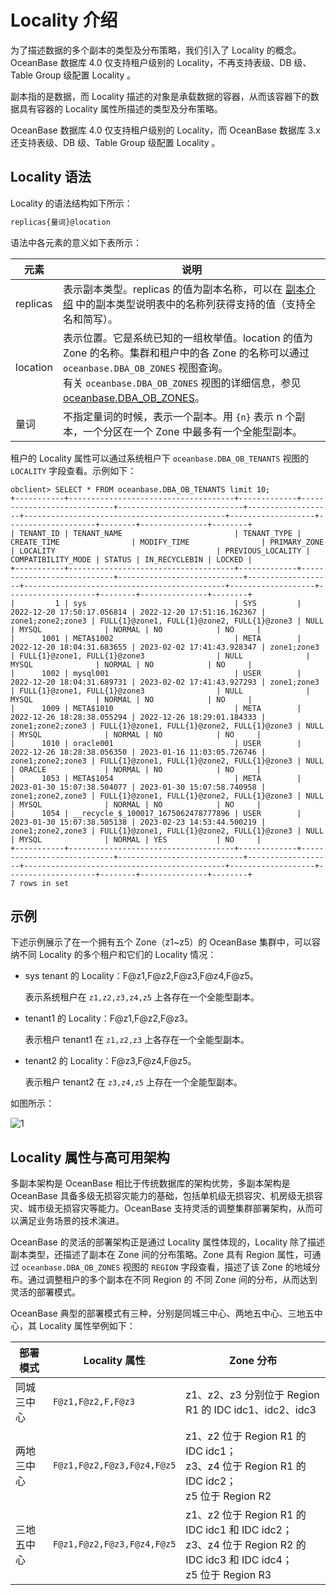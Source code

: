# Locality 介绍

为了描述数据的多个副本的类型及分布策略，我们引入了 Locality 的概念。OceanBase 数据库 4.0 仅支持租户级别的 Locality，不再支持表级、DB 级、Table Group 级配置 Locality 。

副本指的是数据，而 Locality 描述的对象是承载数据的容器，从而该容器下的数据具有容器的 Locality 属性所描述的类型及分布策略。

OceanBase 数据库 4.0 仅支持租户级别的 Locality，而 OceanBase 数据库 3.x 还支持表级、DB 级、Table Group 级配置 Locality 。

## Locality 语法

Locality 的语法结构如下所示：

```sql
replicas{量词}@location
```

语法中各元素的意义如下表所示：

|  **元素**  |       **说明**        |
|------------|-----------------------|
|  replicas  | 表示副本类型。replicas 的值为副本名称，可以在 [副本介绍](../1.copy-introduction.md) 中的副本类型说明表中的名称列获得支持的值（支持全名和简写）。|
|  location  | 表示位置。它是系统已知的一组枚举值。location 的值为 Zone 的名称。集群和租户中的各 Zone 的名称可以通过 `oceanbase.DBA_OB_ZONES` 视图查询。<br> 有关 `oceanbase.DBA_OB_ZONES` 视图的详细信息，参见 [oceanbase.DBA_OB_ZONES](../../../7.reference/5.system-reference/4.system-view-of-mysql-mode/2.dictionary-view-of-mysql-mode/63.oceanbase-dba_ob_zones-of-mysql-mode.md)。|
|    量词    | 不指定量词的时候，表示一个副本。用 `{n}` 表示 n 个副本，一个分区在一个 Zone 中最多有一个全能型副本。|

租户的 Locality 属性可以通过系统租户下 `oceanbase.DBA_OB_TENANTS` 视图的 `LOCALITY` 字段查看。示例如下：

```shell
obclient> SELECT * FROM oceanbase.DBA_OB_TENANTS limit 10;
+-----------+-------------------------------------+-------------+----------------------------+----------------------------+-------------------+---------------------------------------------+-------------------+--------------------+--------+---------------+--------+
| TENANT_ID | TENANT_NAME                         | TENANT_TYPE | CREATE_TIME                | MODIFY_TIME                | PRIMARY_ZONE      | LOCALITY                                    | PREVIOUS_LOCALITY | COMPATIBILITY_MODE | STATUS | IN_RECYCLEBIN | LOCKED |
+-----------+-------------------------------------+-------------+----------------------------+----------------------------+-------------------+---------------------------------------------+-------------------+--------------------+--------+---------------+--------+
|         1 | sys                                 | SYS         | 2022-12-20 17:50:17.056814 | 2022-12-20 17:51:16.162367 | zone1;zone2;zone3 | FULL{1}@zone1, FULL{1}@zone2, FULL{1}@zone3 | NULL              | MYSQL              | NORMAL | NO            | NO     |
|      1001 | META$1002                           | META        | 2022-12-20 18:04:31.683655 | 2023-02-02 17:41:43.928347 | zone1;zone3       | FULL{1}@zone1, FULL{1}@zone3                | NULL              | MYSQL              | NORMAL | NO            | NO     |
|      1002 | mysql001                            | USER        | 2022-12-20 18:04:31.689731 | 2023-02-02 17:41:43.927293 | zone1;zone3       | FULL{1}@zone1, FULL{1}@zone3                | NULL              | MYSQL              | NORMAL | NO            | NO     |
|      1009 | META$1010                           | META        | 2022-12-26 18:28:38.055294 | 2022-12-26 18:29:01.184333 | zone1;zone2;zone3 | FULL{1}@zone1, FULL{1}@zone2, FULL{1}@zone3 | NULL              | MYSQL              | NORMAL | NO            | NO     |
|      1010 | oracle001                           | USER        | 2022-12-26 18:28:38.056350 | 2023-01-16 11:03:05.726746 | zone1;zone2;zone3 | FULL{1}@zone1, FULL{1}@zone2, FULL{1}@zone3 | NULL              | ORACLE             | NORMAL | NO            | NO     |
|      1053 | META$1054                           | META        | 2023-01-30 15:07:38.504077 | 2023-01-30 15:07:58.740958 | zone1;zone2,zone3 | FULL{1}@zone1, FULL{1}@zone2, FULL{1}@zone3 | NULL              | MYSQL              | NORMAL | NO            | NO     |
|      1054 | __recycle_$_100017_1675062478777896 | USER        | 2023-01-30 15:07:38.505138 | 2023-02-23 14:53:44.500219 | zone1;zone2,zone3 | FULL{1}@zone1, FULL{1}@zone2, FULL{1}@zone3 | NULL              | MYSQL              | NORMAL | YES           | NO     |
+-----------+-------------------------------------+-------------+----------------------------+----------------------------+-------------------+---------------------------------------------+-------------------+--------------------+--------+---------------+--------+
7 rows in set 
```

## 示例

下述示例展示了在一个拥有五个 Zone（z1~z5）的 OceanBase 集群中，可以容纳不同 Locality 的多个租户和它们的 Locality 情况：

* sys tenant 的 Locality：F@z1,F@z2,F@z3,F@z4,F@z5。
  
  表示系统租户在 `z1,z2,z3,z4,z5` 上各存在一个全能型副本。

* tenant1 的 Locality：F@z1,F@z2,F@z3。
  
  表示租户 tenant1 在 `z1,z2,z3` 上各存在一个全能型副本。

* tenant2 的 Locality：F@z3,F@z4,F@z5。
  
  表示租户 tenant2 在 `z3,z4,z5` 上存在一个全能型副本。

如图所示：

![1](https://obbusiness-private.oss-cn-shanghai.aliyuncs.com/doc/img/observer-enterprise/V4.0.0/easy-of-use/manage/replica-management/replica-fine-granularity/f.png)

## Locality 属性与高可用架构

多副本架构是 OceanBase 相比于传统数据库的架构优势，多副本架构是 OceanBase 具备多级无损容灾能力的基础，包括单机级无损容灾、机房级无损容灾、城市级无损容灾等能力。OceanBase 支持灵活的调整集群部署架构，从而可以满足业务场景的技术演进。

OceanBase 的灵活的部署架构正是通过 Locality 属性体现的，Locality 除了描述副本类型，还描述了副本在 Zone 间的分布策略。Zone 具有 Region 属性，可通过 `oceanbase.DBA_OB_ZONES` 视图的 `REGION` 字段查看，描述了该 Zone 的地域分布。通过调整租户的多个副本在不同 Region 的 不同 Zone 间的分布，从而达到灵活的部署模式。

OceanBase 典型的部署模式有三种，分别是同城三中心、两地五中心、三地五中心，其 Locality 属性举例如下：

| 部署模式 | Locality 属性 | Zone 分布 |
| --- | --- | --- |
| 同城三中心 | `F@z1,F@z2,F,F@z3` | z1、z2、z3 分别位于 Region R1 的 IDC idc1、idc2、idc3 |
| 两地三中心 | `F@z1,F@z2,F@z3,F@z4,F@z5` | z1、z2 位于 Region R1 的 IDC idc1；<br> z3、z4 位于 Region R1 的 IDC idc2；<br> z5 位于 Region R2 |
| 三地五中心 | `F@z1,F@z2,F@z3,F@z4,F@z5` | z1、z2 位于 Region R1 的 IDC idc1 和 IDC idc2；<br> z3、z4 位于 Region R2 的 IDC idc3 和 IDC idc4；<br> z5 位于 Region R3 |
